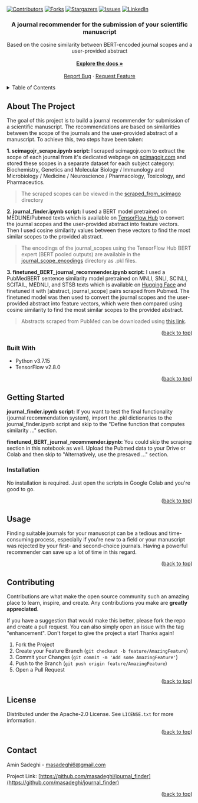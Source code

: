 <!-- Improved compatibility of back to top link: See: https://github.com/othneildrew/Best-README-Template/pull/73 -->
<a name="readme-top"></a>
<!--
*** Thanks for checking out the Best-README-Template. If you have a suggestion
*** that would make this better, please fork the repo and create a pull request
*** or simply open an issue with the tag "enhancement".
*** Don't forget to give the project a star!
*** Thanks again! Now go create something AMAZING! :D
-->



<!-- PROJECT SHIELDS -->
<!--
*** I'm using markdown "reference style" links for readability.
*** Reference links are enclosed in brackets [ ] instead of parentheses ( ).
*** See the bottom of this document for the declaration of the reference variables
*** for contributors-url, forks-url, etc. This is an optional, concise syntax you may use.
*** https://www.markdownguide.org/basic-syntax/#reference-style-links
-->
[![Contributors][contributors-shield]][contributors-url]
[![Forks][forks-shield]][forks-url]
[![Stargazers][stars-shield]][stars-url]
[![Issues][issues-shield]][issues-url]
[![LinkedIn][linkedin-shield]][linkedin-url]


<h3 align="center">A journal recommender for the submission of your scientific manuscript</h3>

  <p align="center">
    Based on the cosine similarity between BERT-encoded journal scopes and a user-provided abstract
    <br />
    <br />
    <a href="https://github.com/masadeghi/journal_finder"><strong>Explore the docs »</strong></a>
    <br />
    <br />
    <a href="https://github.com/masadeghi/journal_finder/issues">Report Bug</a>
    ·
    <a href="https://github.com/masadeghi/journal_finder/issues">Request Feature</a>
  </p>
</div>



<!-- TABLE OF CONTENTS -->
<details>
  <summary>Table of Contents</summary>
  <ol>
    <li>
      <a href="#about-the-project">About The Project</a>
      <ul>
        <li><a href="#built-with">Built With</a></li>
      </ul>
    </li>
    <li>
      <a href="#getting-started">Getting Started</a>
      <ul>
        <li><a href="#installation">Installation</a></li>
      </ul>
    </li>
    <li><a href="#usage">Usage</a></li>
    <li><a href="#contributing">Contributing</a></li>
    <li><a href="#license">License</a></li>
    <li><a href="#contact">Contact</a></li>
  </ol>
</details>



<!-- ABOUT THE PROJECT -->
## About The Project

The goal of this project is to build a journal recommender for submission of a scientific manuscript. The recommendations are based on similarities between the scope of the journals and the user-provided abstract of a manuscript. To achieve this, two steps have been taken:

**1. scimagojr_scrape.ipynb script:** I scraped scimagojr.com to extract the scope of each journal from it's dedicated webpage on [scimagojr.com](https://www.scimagojr.com/journalrank.php) and stored these scopes in a separate dataset for each subject category: Biochemistry, Genetics and Molecular Biology / Immunology and Microbiology / Medicine / Neuroscience / Pharmacology, Toxicology, and Pharmaceutics.
> The scraped scopes can be viewed in the [scraped_from_scimago](https://github.com/masadeghi/journal_finder/tree/main/scraped_from_scimago) directory


**2. journal_finder.ipynb script:** I used a BERT model pretrained on MEDLINE/Pubmed texts which is available on [TensorFlow Hub](https://tfhub.dev/google/experts/bert/pubmed/2) to convert the journal scopes and the user-provided abstract into feature vectors. Then I used cosine similarity values between these vectors to find the most similar scopes to the provided abstract.
> The encodings of the journal_scopes using the TensorFlow Hub BERT expert (BERT pooled outputs) are available in the [journal_scope_encodings](https://github.com/masadeghi/journal_finder/tree/main/journal_scope_encodings) directory as .pkl files.


  **3. finetuned_BERT_journal_recommender.ipynb script:** I used a PubMedBERT sentence similarity model pretrained on MNLI, SNLI, SCINLI, SCITAIL, MEDNLI, and STSB texts which is available on [Hugging Face](https://huggingface.co/pritamdeka/PubMedBERT-mnli-snli-scinli-scitail-mednli-stsb) and finetuned it with [abstract, journal_scope] pairs scraped from Pubmed. The finetuned model was then used to convert the journal scopes and the user-provided abstract into feature vectors, which were then compared using cosine similarity to find the most similar scopes to the provided abstract.
> Abstracts scraped from PubMed can be downloaded using [this link](https://drive.google.com/file/d/18a8qnM37rwKbAXZEHOdQZhp9dldbjtCt/view?usp=share_link).


<p align="right">(<a href="#readme-top">back to top</a>)</p>


### Built With

* Python v3.7.15
* TensorFlow v2.8.0

<p align="right">(<a href="#readme-top">back to top</a>)</p>



<!-- GETTING STARTED -->
## Getting Started

**journal_finder.ipynb script:** If you want to test the final functionality (journal recommendation system), import the .pkl dictionaries to the journal_finder.ipynb script and skip to the "Define function that computes similarity ..." section.

**finetuned_BERT_journal_recommender.ipynb:** You could skip the scraping section in this notebook as well. Upload the Pubmed data to your Drive or Colab and then skip to "Alternatively, use the presaved ..." section.



### Installation

No installation is required. Just open the scripts in Google Colab and you're good to go.

<p align="right">(<a href="#readme-top">back to top</a>)</p>



<!-- USAGE EXAMPLES -->
## Usage

Finding suitable journals for your manuscript can be a tedious and time-consuming process, especially if you're new to a field or your manuscript was rejected by your first- and second-choice journals. Having a powerful recommender can save up a lot of time in this regard.

<p align="right">(<a href="#readme-top">back to top</a>)</p>



<!-- CONTRIBUTING -->
## Contributing

Contributions are what make the open source community such an amazing place to learn, inspire, and create. Any contributions you make are **greatly appreciated**.

If you have a suggestion that would make this better, please fork the repo and create a pull request. You can also simply open an issue with the tag "enhancement".
Don't forget to give the project a star! Thanks again!

1. Fork the Project
2. Create your Feature Branch (`git checkout -b feature/AmazingFeature`)
3. Commit your Changes (`git commit -m 'Add some AmazingFeature'`)
4. Push to the Branch (`git push origin feature/AmazingFeature`)
5. Open a Pull Request

<p align="right">(<a href="#readme-top">back to top</a>)</p>



<!-- LICENSE -->
## License

Distributed under the Apache-2.0 License. See `LICENSE.txt` for more information.

<p align="right">(<a href="#readme-top">back to top</a>)</p>



<!-- CONTACT -->
## Contact

Amin Sadeghi - masadeghi6@gmail.com

Project Link: [https://github.com/masadeghi/journal_finder](https://github.com/masadeghi/journal_finder)

<p align="right">(<a href="#readme-top">back to top</a>)</p>



<!-- MARKDOWN LINKS & IMAGES -->
<!-- https://www.markdownguide.org/basic-syntax/#reference-style-links -->
[contributors-shield]: https://img.shields.io/github/contributors/masadeghi/journal_finder.svg?style=for-the-badge
[contributors-url]: https://github.com/masadeghi/journal_finder/graphs/contributors
[forks-shield]: https://img.shields.io/github/forks/masadeghi/journal_finder.svg?style=for-the-badge
[forks-url]: https://github.com/masadeghi/journal_finder/network/members
[stars-shield]: https://img.shields.io/github/stars/masadeghi/journal_finder.svg?style=for-the-badge
[stars-url]: https://github.com/masadeghi/repo_name/stargazers
[issues-shield]: https://img.shields.io/github/issues/masadeghi/journal_finder.svg?style=for-the-badge
[issues-url]: https://github.com/masadeghi/journal_finder/issues
[license-shield]: https://img.shields.io/github/license/masadeghi/journal_finder.svg?style=for-the-badge
[license-url]: https://github.com/masadeghi/journal_finder/blob/master/LICENSE.txt
[linkedin-shield]: https://img.shields.io/badge/-LinkedIn-black.svg?style=for-the-badge&logo=linkedin&colorB=555
[linkedin-url]: https://www.linkedin.com/in/mohammad-amin-sadeghi-md/
